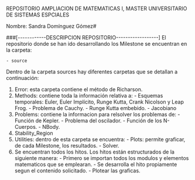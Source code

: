 REPOSITORIO AMPLIACION DE MATEMATICAS I, 
MASTER UNIVERSITARIO DE SISTEMAS ESPCIALES

Nombre: Sandra Domínguez Gómez#

###[------------DESCRIPCION REPOSITORIO------------------]
El repositorio donde se han ido desarrollando los Milestone se encuentran en la carpeta:

    - source

Dentro de la carpeta sources hay diferentes carpetas que se detallan a continuación:

1) Error: esta carpeta contiene el método de Richarson.
2) Methods: contiene toda la información relativa a:
        - Esquemas temporales: Euler, Euler Implícito, Runge Kutta, Crank Nicolson y Leap Frog.
        - Problema de Cauchy.
        - Runge Kutta embebido.
        - Jacobiano
3) Problems: contiene la informacion para relsolver los problemas de:
        - Función de Kepler.
        - Problema del oscilador.
        - Función de los N-Cuerpos.
        - NBody.
4) Stability_Region
5) Utilities: dentro de esta carpeta se encuentra:
        - Plots: permite graficar, de cada Milestone, los resultados.
        - Solver.
6) Se encuentran todos los hitos.
Los hitos están estructurados de la siguiente manera:
        - Primero se importan todos los modulos y elementos matematicos que se emplearan.
        - Se desarrolla el hito propiamente segun el contenido solicitado.
        - Plotear las graficas.